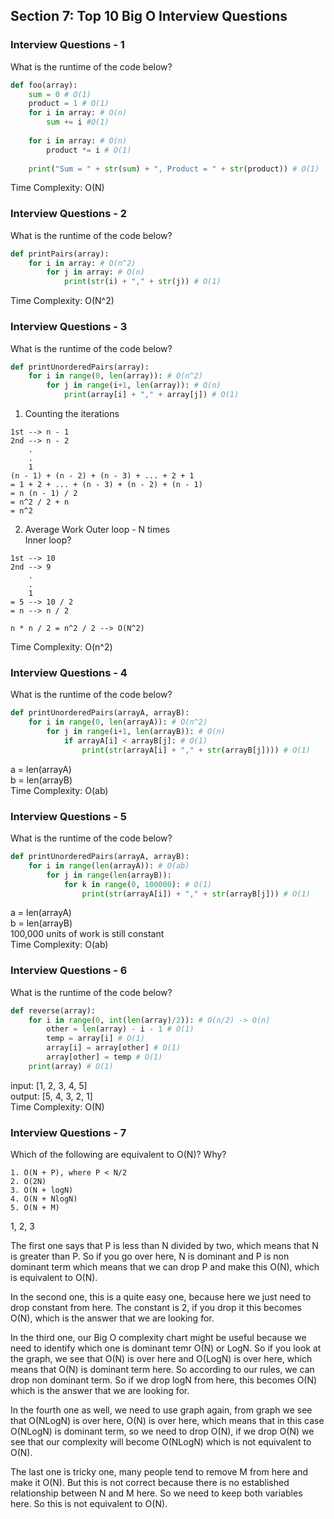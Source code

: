 ## Section 7: Top 10 Big O Interview Questions

### Interview Questions - 1
What is the runtime of the code below?

```python
def foo(array):
    sum = 0 # O(1)
    product = 1 # O(1)
    for i in array: # O(n)
        sum += i #O(1)
    
    for i in array: # O(n)
        product *= i # O(1)
    
    print("Sum = " + str(sum) + ", Product = " + str(product)) # O(1)
```
Time Complexity: O(N)


### Interview Questions - 2
What is the runtime of the code below?
```python
def printPairs(array):
    for i in array: # O(n^2)
        for j in array: # O(n)
            print(str(i) + "," + str(j)) # O(1)
```
Time Complexity: O(N^2)


### Interview Questions - 3
What is the runtime of the code below?
```python
def printUnorderedPairs(array):
    for i in range(0, len(array)): # O(n^2)
        for j in range(i+1, len(array)): # O(n)
            print(array[i] + "," + array[j]) # O(1)
```
1. Counting the iterations
```
1st --> n - 1
2nd --> n - 2
    .
    .
    1
(n - 1) + (n - 2) + (n - 3) + ... + 2 + 1
= 1 + 2 + ... + (n - 3) + (n - 2) + (n - 1)
= n (n - 1) / 2
= n^2 / 2 + n
= n^2
```
2. Average Work
Outer loop - N times\
Inner loop?
```
1st --> 10
2nd --> 9
    .
    .
    1
= 5 --> 10 / 2
= n --> n / 2

n * n / 2 = n^2 / 2 --> O(N^2)
```
Time Complexity: O(n^2)


### Interview Questions - 4
What is the runtime of the code below?
```python
def printUnorderedPairs(arrayA, arrayB):
    for i in range(0, len(arrayA)): # O(n^2)
        for j in range(i+1, len(arrayB)): # O(n)
            if arrayA[i] < arrayB[j]: # O(1)
                print(str(arrayA[i] + "," + str(arrayB[j]))) # O(1)
```
a = len(arrayA) \
b = len(arrayB) \
Time Complexity: O(ab)


### Interview Questions - 5
What is the runtime of the code below?
```python
def printUnorderedPairs(arrayA, arrayB):
    for i in range(len(arrayA)): # O(ab)
        for j in range(len(arrayB)): 
            for k in range(0, 100000): # O(1)
                print(str(arrayA[i]) + "," + str(arrayB[j])) # O(1)
```
a = len(arrayA) \
b = len(arrayB) \
100,000 units of work is still constant \
Time Complexity: O(ab)


### Interview Questions - 6
What is the runtime of the code below?
```python
def reverse(array):
    for i in range(0, int(len(array)/2)): # O(n/2) -> O(n)
        other = len(array) - i - 1 # O(1)
        temp = array[i] # O(1)
        array[i] = array[other] # O(1)
        array[other] = temp # O(1)
    print(array) # O(1)
```
input: [1, 2, 3, 4, 5] \
output: [5, 4, 3, 2, 1] \
Time Complexity: O(N)



### Interview Questions - 7
Which of the following are equivalent to O(N)? Why?
```
1. O(N + P), where P < N/2
2. O(2N)
3. O(N + logN)
4. O(N + NlogN)
5. O(N + M)
```
1, 2, 3

The first one says that P is less than N divided by two, which means that N is greater than P. So if you go over here, N is dominant and P is non dominant term which means that we can drop P and make this O(N), which is equivalent to O(N).

In the second one, this is a quite easy one, because here we just need to drop constant from here. The constant is 2, if you drop it this becomes O(N), which is the answer that we are looking for.

In the third one, our Big O complexity chart might be useful because we need to identify which one is dominant temr O(N) or LogN. So if you look at the graph, we see that O(N) is over here and O(LogN) is over here, which means that O(N) is dominant term here. So according to our rules, we can drop non dominant term. So if we drop logN from here, this becomes O(N) which is the answer that we are looking for.

In the fourth one as well, we need to use graph again, from graph we see that O(NLogN) is over here, O(N) is over here, which means that in this case O(NLogN) is dominant term, so we need to drop O(N), if we drop O(N) we see that our complexity will become O(NLogN) which is not equivalent to O(N).

The last one is tricky one, many people tend to remove M from here and make it O(N). But this is not correct because there is no established relationship between N and M here. So we need to keep both variables here. So this is not equivalent to O(N).
